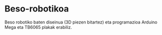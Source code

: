 # Beso-robotikoa
Beso robotiko baten diseinua (3D piezen bitartez) eta programazioa Arduino Mega eta TB6065 plakak erabiliz.
